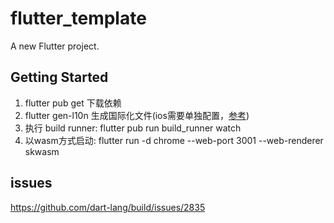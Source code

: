# flutter_template

A new Flutter project.

## Getting Started

1. flutter pub get 下载依赖
1. flutter gen-l10n 生成国际化文件(ios需要单独配置，[参考](https://docs.flutter.dev/ui/accessibility-and-internationalization/internationalization#localizing-for-ios-updating-the-ios-app-bundle))
2. 执行 build runner: flutter pub run build_runner watch
3. 以wasm方式启动: flutter run -d chrome --web-port 3001 --web-renderer skwasm

## issues 
https://github.com/dart-lang/build/issues/2835
